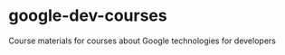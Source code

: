 google-dev-courses
==================

Course materials for courses about Google technologies for developers
